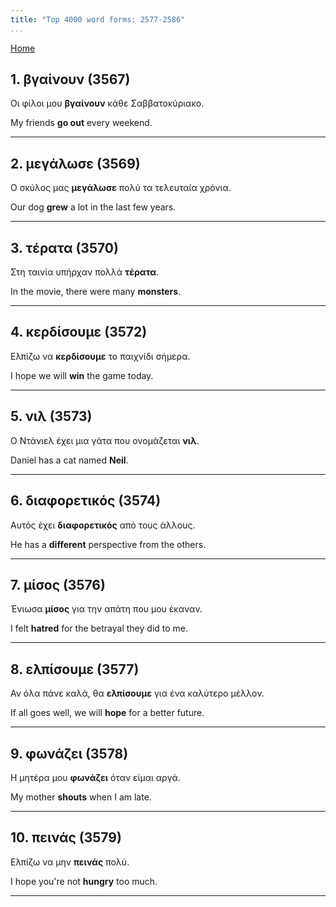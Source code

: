 ```yaml
---
title: "Top 4000 word forms: 2577-2586"
...
```


[Home](./) 

## 1. βγαίνουν (3567)

Οι φίλοι μου **βγαίνουν** κάθε Σαββατοκύριακο.

My friends **go out** every weekend.

---

## 2. μεγάλωσε (3569)

Ο σκύλος μας **μεγάλωσε** πολύ τα τελευταία χρόνια.  

Our dog **grew** a lot in the last few years.

---

## 3. τέρατα (3570)

Στη ταινία υπήρχαν πολλά **τέρατα**.

In the movie, there were many **monsters**.

---

## 4. κερδίσουμε (3572)

Ελπίζω να **κερδίσουμε** το παιχνίδι σήμερα.

I hope we will **win** the game today.

---

## 5. νιλ (3573)

Ο Ντάνιελ έχει μια γάτα που ονομάζεται **νιλ**.  

Daniel has a cat named **Neil**.

---

## 6. διαφορετικός (3574)

Αυτός έχει **διαφορετικός** από τους άλλους.  

He has a **different** perspective from the others.

---

## 7. μίσος (3576)

Ένιωσα **μίσος** για την απάτη που μου έκαναν.  

I felt **hatred** for the betrayal they did to me.

---

## 8. ελπίσουμε (3577)

Αν όλα πάνε καλά, θα **ελπίσουμε** για ένα καλύτερο μέλλον.  

If all goes well, we will **hope** for a better future.

---

## 9. φωνάζει (3578)

Η μητέρα μου **φωνάζει** όταν είμαι αργά.

My mother **shouts** when I am late.

---

## 10. πεινάς (3579)

Ελπίζω να μην **πεινάς** πολύ.

I hope you're not **hungry** too much.

---

